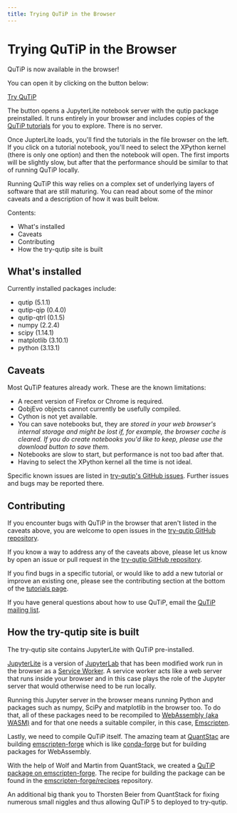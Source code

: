 ```yaml
---
title: Trying QuTiP in the Browser
---
```


# Trying QuTiP in the Browser

QuTiP is now available in the browser!

You can open it by clicking on the button below:

<a class="btn btn-primary" href="/try-qutip/" role="button">Try QuTiP</a>

The button opens a JupyterLite notebook server with the qutip package
preinstalled. It runs entirely in your browser and includes copies of the
<a href="/qutip-tutorials/">QuTiP tutorials</a> for you to explore. There is
no server.

Once JupterLite loads, you'll find the tutorials in the file browser on
the left. If you click on a tutorial notebook, you'll need to select the
XPython kernel (there is only one option) and then the notebook will open.
The first imports will be slightly slow, but after that the performance
should be similar to that of running QuTiP locally.

Running QuTiP this way relies on a complex set of underlying layers of
software that are still maturing. You can read about some of the minor
caveats and a description of how it was built below.

Contents:

 - What's installed
 - Caveats
 - Contributing
 - How the try-qutip site is built


## What's installed

Currently installed packages include:

 - qutip (5.1.1)
 - qutip-qip (0.4.0)
 - qutip-qtrl (0.1.5)
 - numpy (2.2.4)
 - scipy (1.14.1)
 - matplotlib (3.10.1)
 - python (3.13.1)


## Caveats

Most QuTiP features already work. These are the known limitations:

 - A recent version of Firefox or Chrome is required.
 - QobjEvo objects cannot currently be usefully compiled.
 - Cython is not yet available.
 - You can save notebooks but, they are <em>stored in your web browser's
   internal storage and might be lost if, for example, the browser cache
   is cleared. If you do create notebooks you'd like to keep, please
   use the download button to save them.</em>
 - Notebooks are slow to start, but performance is not too bad after that.
 - Having to select the XPython kernel all the time is not ideal.

Specific known issues are listed in [try-qutip's GitHub issues](https://github.com/qutip/try-qutip/issues/).
Further issues and bugs may be reported there.


## Contributing

If you encounter bugs with QuTiP in the browser that aren't listed in the
caveats above, you are welcome to open issues in the
[try-qutip GitHub repository](https://github.com/qutip/try-qutip/).

If you know a way to address any of the caveats above, please let us
know by open an issue or pull request in the
[try-qutip GitHub repository](https://github.com/qutip/try-qutip/).

If you find bugs in a specific tutorial, or would like to add a new tutorial
or improve an existing one, please see the contributing section at the bottom
of the [tutorials page](/qutip-tutorials/).

If you have general questions about how to use QuTiP, email the
[QuTiP mailing list](https://groups.google.com/group/qutip).


## How the try-qutip site is built

The try-qutip site contains JupyterLite with QuTiP pre-installed.

[JupyterLite](https://github.com/jupyterlite/jupyterlite) is a
version of [JupyterLab](https://github.com/jupyterlab/jupyterlab)
that has been modified work run in the browser as a
[Service Worker](https://developer.mozilla.org/en-US/docs/Web/API/Service_Worker_API).
A service worker acts like a web server that runs inside your browser and in this
case plays the role of the Jupyter server that would otherwise need to be run locally.

Running this Jupyter server in the browser means running Python and packages
such as numpy, SciPy and matplotlib in the browser too. To do that, all
of these packages need to be recompiled to
[WebAssembly (aka WASM)](https://webassembly.org/) and for
that one needs a suitable compiler, in this case,
[Emscripten](https://emscripten.org).

Lastly, we need to compile QuTiP itself. The amazing team at
[QuantStac](https://quantstack.net/) are building
[emscripten-forge](https://beta.mamba.pm/channels/emscripten-forge/packages/?tab=packages)
which is like [conda-forge](https://conda-forge.org/) but for building packages for
WebAssembly.

With the help of Wolf and Martin from QuantStack, we created a
[QuTiP package on emscripten-forge](https://beta.mamba.pm/channels/emscripten-forge/packages/qutip).
The recipe for building the package can be found in the
[emscripten-forge/recipes](https://github.com/emscripten-forge/recipes) repository.

An additional big thank you to Thorsten Beier from QuantStack for fixing
numerous small niggles and thus allowing QuTiP 5 to deployed to try-qutip.
